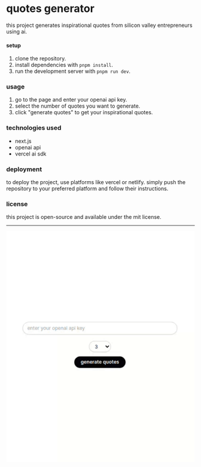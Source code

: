 # quotes generator

this project generates inspirational quotes from silicon valley entrepreneurs using ai.

#### setup

1. clone the repository.
2. install dependencies with `pnpm install`.
3. run the development server with `pnpm run dev`.

### usage

1. go to the page and enter your openai api key.
2. select the number of quotes you want to generate.
3. click "generate quotes" to get your inspirational quotes.

### technologies used 

- next.js
- openai api
- vercel ai sdk

### deployment

to deploy the project, use platforms like vercel or netlify. simply push the repository to your preferred platform and follow their instructions.

### license

this project is open-source and available under the mit license.

---

![demo](demo.gif)